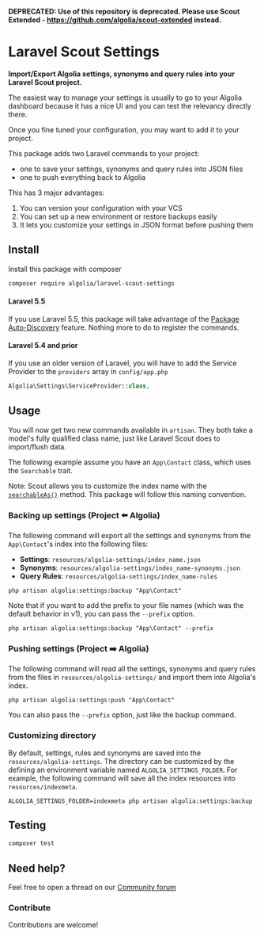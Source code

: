 **DEPRECATED: Use of this repository is deprecated. Please use Scout Extended - https://github.com/algolia/scout-extended instead.**

# Laravel Scout Settings

**Import/Export Algolia settings, synonyms and query rules into your Laravel Scout project.**

The easiest way to manage your settings is usually to go to your Algolia dashboard because it
has a nice UI and you can test the relevancy directly there.

Once you fine tuned your configuration, you may want to add it to your project.

This package adds two Laravel commands to your project:

- one to save your settings, synonyms and query rules into JSON files
- one to push everything back to Algolia

This has 3 major advantages:

1. You can version your configuration with your VCS
2. You can set up a new environment or restore backups easily
3. It lets you customize your settings in JSON format before pushing them

## Install

Install this package with composer

```bash
composer require algolia/laravel-scout-settings
```

#### Laravel 5.5

If you use Laravel 5.5, this package will take advantage of the 
[Package Auto-Discovery](https://medium.com/@taylorotwell/package-auto-discovery-in-laravel-5-5-ea9e3ab20518) feature.
Nothing more to do to register the commands.

#### Laravel 5.4 and prior

If you use an older version of Laravel, you will have to add the Service Provider to
the `providers` array in `config/app.php`

```php
Algolia\Settings\ServiceProvider::class,
```

## Usage

You will now get two new commands available in `artisan`. They both take a model's fully
qualified class name, just like Laravel Scout does to import/flush data.

The following example assume you have an `App\Contact` class, which uses the `Searchable` trait.

Note: Scout allows you to customize the index name with the
[`searchableAs()`](https://laravel.com/docs/scout#configuring-model-indexes) method. This package
will follow this naming convention.

### Backing up settings (Project ⬅️ Algolia)

The following command will export all the settings and synonyms from the `App\Contact`'s
index into the following files:

* **Settings**: `resources/algolia-settings/index_name.json`
* **Synonyms**: `resources/algolia-settings/index_name-synonyms.json`
* **Query Rules**: `resources/algolia-settings/index_name-rules`

```
php artisan algolia:settings:backup "App\Contact"
```

Note that if you want to add the prefix to your file names (which was the default behavior in v1),
you can pass the `--prefix` option.

```
php artisan algolia:settings:backup "App\Contact" --prefix
```

### Pushing settings (Project ➡️ Algolia)

The following command will read all the settings, synonyms and query rules from the 
files in `resources/algolia-settings/` and import them into Algolia's index.

```
php artisan algolia:settings:push "App\Contact"
```

You can also pass the `--prefix` option, just like the backup command.

### Customizing directory

By default, settings, rules and synonyms are saved into the `resources/algolia-settings`.
The directory can be customized by the defining an environment variable named `ALGOLIA_SETTINGS_FOLDER`.
For example, the following command will save all the index resources into `resources/indexmeta`.

```
ALGOLIA_SETTINGS_FOLDER=indexmeta php artisan algolia:settings:backup
```

## Testing

``` bash
composer test
```

## Need help?

Feel free to open a thread on our [Community forum](https://discourse.algolia.com/)

### Contribute

Contributions are welcome!
